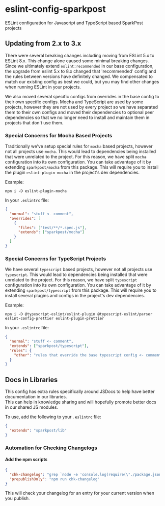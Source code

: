 # eslint-config-sparkpost
ESLint configuration for Javascript and TypeScript based SparkPost projects 

## Updating from 2.x to 3.x
There were several breaking changes including moving from ESLint 5.x to ESLint 8.x.  This change alone caused some minimal breaking changes.  Since 
we ultimately extend `eslint:recommended` in our base configuration, the upgrade from eslint 5.x to 8.x changed that 'recommended' config and the 
rules between versions have definitely changed.  We compensated to match our existing config as best we could, but you may find other changes when 
running ESLint in your projects.

We also moved several specific configs from overrides in the base config to their own specific configs. Mocha and TypeScript are used by some projects, 
however they are not used by every project so we have separated them to their own configs and moved their dependencies to optional peer dependencies
so that we no longer need to install and maintain them in projects that don't use them. 

### Special Concerns for Mocha Based Projects
Traditionally we've setup special rules for `mocha` based projects, however not all projects use `mocha`.  This would lead to dependencies being 
installed that were unrelated to the project.  For this reason, we have split `mocha` configuration into its own configuration.  You can take 
advantage of it by extending `sparkpost/mocha` from this package.  This will require you to install the plugin `eslint-plugin-mocha` in the project's 
dev dependencies.

Example:
```shell
npm i -D eslint-plugin-mocha
```
In your `.eslintrc` file: 
```json
{
  "normal": "stuff <- comment",
  "overrides": [
    {
      "files": ["test/**/*.spec.js"],
      "extends": ["sparkpost/mocha"]
    }
  ]
}
```

### Special Concerns for TypeScript Projects
We have several `typescript` based projects, however not all projects use `typescript`.  This would lead to dependencies being
installed that were unrelated to the project.  For this reason, we have split `typescript` configuration into its own configuration.  You can take
advantage of it by extending `sparkpost/typescript` from this package.  This will require you to install several plugins and configs in the project's
dev dependencies.

Example:
```shell
npm i -D @typescript-eslint/eslint-plugin @typescript-eslint/parser eslint-config-prettier eslint-plugin-prettier
```
In your `.eslintrc` file:
```json
{
  "normal": "stuff <- comment",
  "extends": ["sparkpost/typescript"],
  "rules": {
    "other": "rules that override the base typescript config <- comment"
  }
}
```

## Docs in Libraries
This config has extra rules specifically around JSDocs to help have better documentation in our libraries.  
This can help in knowledge sharing and will hopefully promote better docs in our shared JS modules. 

To use, add the following to your `.eslintrc` file:
```json
{
  "extends": "sparkpost/lib"
}
```

### Automation for Checking Changelogs
#### Add the npm scripts
```json
{
  "chk-changelog": "grep `node -e 'console.log(require(\"./package.json\").version);'` CHANGELOG.md || echo 'Please update CHANGELOG.md with your updates'; exit 255",
  "prepublishOnly": "npm run chk-changelog"
}
```
This will check your changelog for an entry for your current version when you publish.
